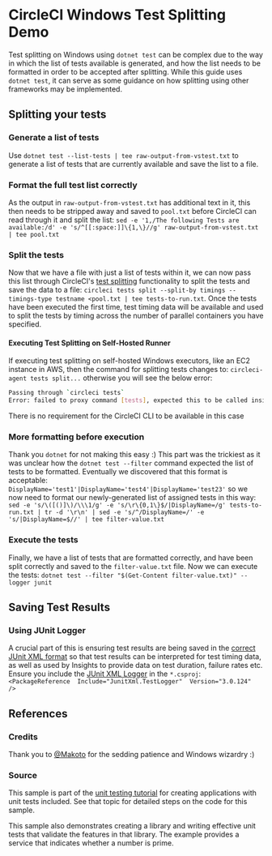 # CircleCI Windows Test Splitting Demo

Test splitting on Windows using `dotnet test` can be complex due to the way in which the list of tests available is generated, and how the list needs to be formatted in order to be accepted after splitting. While this guide uses `dotnet test`, it can serve as some guidance on how splitting using other frameworks may be implemented.

## Splitting your tests

### Generate a list of tests

Use `dotnet test --list-tests | tee raw-output-from-vstest.txt` to generate a list of tests that are currently available and save the list to a file.

### Format the full test list correctly

As the output in `raw-output-from-vstest.txt` has additional text in it, this then needs to be stripped away and saved to `pool.txt` before CircleCI can read through it and split the list: `sed -e '1,/The following Tests are available:/d' -e 's/^[[:space:]]\{1,\}//g' raw-output-from-vstest.txt | tee pool.txt`

### Split the tests

Now that we have a file with just a list of tests within it, we can now pass this list through CircleCI's [test splitting](https://circleci.com/docs/parallelism-faster-jobs/) functionality to split the tests and save the data to a file:
`circleci tests split --split-by timings --timings-type testname <pool.txt | tee tests-to-run.txt`.  Once the tests have been executed the first time, test timing data will be available and used to split the tests by timing across the number of parallel containers you have specified.

#### Executing Test Splitting on Self-Hosted Runner

If executing test splitting on self-hosted Windows executors, like an EC2 instance in AWS, then the command for splitting tests changes to: `circleci-agent tests split...` otherwise you will see the below error:

```bash
Passing through `circleci tests`
Error: failed to proxy command [tests], expected this to be called inside a job: not supported by windows
```

There is no requirement for the CircleCI CLI to be available in this case

### More formatting before execution

Thank you `dotnet` for not making this easy :) This part was the trickiest as it was unclear how the `dotnet test --filter` command expected the list of tests to be formatted. Eventually we discovered that this format is acceptable: `DisplayName='test1'|DisplayName='test4'|DisplayName='test23'` so we now need to format our newly-generated list of assigned tests in this way: `sed -e 's/\([()]\)/\\\1/g' -e 's/\r\{0,1\}$/|DisplayName=/g' tests-to-run.txt | tr -d '\r\n' | sed -e 's/^/DisplayName=/' -e 's/|DisplayName=$//' | tee filter-value.txt`

### Execute the tests

Finally, we have a list of tests that are formatted correctly, and have been split correctly and saved to the `filter-value.txt` file. Now we can execute the tests: `dotnet test --filter "$(Get-Content filter-value.txt)" --logger junit`

## Saving Test Results

### Using JUnit Logger

A crucial part of this is ensuring test results are being saved in the [correct JUnit XML format](https://circleci.com/docs/collect-test-data/) so that test results can be interpreted for test timing data, as well as used by Insights to provide data on test duration, failure rates etc. Ensure you include the [JUnit XML Logger](https://www.nuget.org/packages/JunitXml.TestLogger/) in the `*.csproj`: `<PackageReference  Include="JunitXml.TestLogger"  Version="3.0.124"  />`

## References

### Credits

Thank you to [@Makoto](https://github.com/makotom) for the sedding patience and Windows wizardry :) 

### Source

This sample is part of the [unit testing tutorial](https://docs.microsoft.com/dotnet/core/testing/unit-testing-with-dotnet-test) for creating applications with unit tests included. See that topic for detailed steps on the code for this sample.

This sample also demonstrates creating a library and writing effective unit tests that validate the features in that library. The example provides a service that indicates whether a number is prime.
